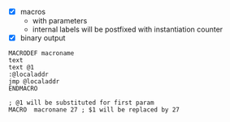 - [x] macros 
    - with parameters
    - internal labels will be postfixed with instantiation counter
- [x] binary output

```
MACRODEF macroname
text
text @1
:@localaddr
jmp @localaddr
ENDMACRO

; @1 will be substituted for first param
MACRO  macronane 27 ; $1 will be replaced by 27
```
